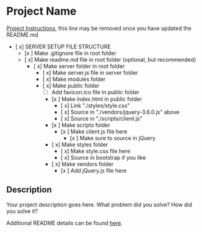 # Project Name

[Project Instructions](./INSTRUCTIONS.md), this line may be removed once you have updated the README.md

- [ x] SERVER SETUP FILE STRUCTURE
    - [x ] Make .gitignore file in root folder
    - [ x] Make readme.md file in root folder (optional, but recommended)
        - [ x] Make server folder in root folder
            - [ x] Make server.js file in server folder
            - [ x] Make modules folder
            - [ x] Make public folder
                - [ ] Add favicon.ico file in public folder
                - [x ] Make index.html in public folder
                    - [ x] Link "./styles/style.css"
                    - [ x] Source in "./vendors/jquery-3.6.0.js" above
                    - [ x] Source in "./scripts/client.js" 
                - [x ] Make scripts folder
                    - [x ] Make client.js file here
                        - [x ] Make sure to source in jQuery
                - [ x] Make styles folder
                    - [ x] Make style.css file here
                    - [ x] Source in bootstrap if you like
                - [ x] Make vendors folder
                    - [x ] Add jQuery.js file here

## Description

Your project description goes here. What problem did you solve? How did you solve it?

Additional README details can be found [here](https://github.com/PrimeAcademy/readme-template/blob/master/README.md).
